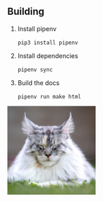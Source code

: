 ## Building

1. Install pipenv

   ```
   pip3 install pipenv
   ```

2. Install dependencies

   ```
   pipenv sync
   ```

3. Build the docs

   ```
   pipenv run make html
   ```

<img src="cat.jpg" width=200/>
